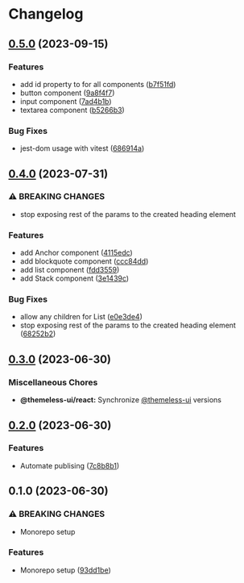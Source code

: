 # Changelog

## [0.5.0](https://github.com/jtiala/themeless-ui/compare/@themeless-ui/react-v0.4.0...@themeless-ui/react-v0.5.0) (2023-09-15)


### Features

* add id property to for all components ([b7f51fd](https://github.com/jtiala/themeless-ui/commit/b7f51fde6796c3b78b86ac840bc34d2191d3d1e2))
* button component ([9a8f4f7](https://github.com/jtiala/themeless-ui/commit/9a8f4f7c4a8780d4bb0123812d6ce2b6d20ca28d))
* input component ([7ad4b1b](https://github.com/jtiala/themeless-ui/commit/7ad4b1b791ed8deb3193496d493dbfabf765dcd5))
* textarea component ([b5266b3](https://github.com/jtiala/themeless-ui/commit/b5266b38a557029f9352f62954d8f6d0fda0ffa7))


### Bug Fixes

* jest-dom usage with vitest ([686914a](https://github.com/jtiala/themeless-ui/commit/686914a0646fd54896498a54255623df8a6db08b))

## [0.4.0](https://github.com/jtiala/themeless-ui/compare/@themeless-ui/react-v0.3.0...@themeless-ui/react-v0.4.0) (2023-07-31)


### ⚠ BREAKING CHANGES

* stop exposing rest of the params to the created heading element

### Features

* add Anchor component ([4115edc](https://github.com/jtiala/themeless-ui/commit/4115edc0759bd2d17d3195a409dedc4536f283d4))
* add blockquote component ([ccc84dd](https://github.com/jtiala/themeless-ui/commit/ccc84dd536f1977298aea11935ac471894da97c1))
* add list component ([fdd3559](https://github.com/jtiala/themeless-ui/commit/fdd3559ab26a1e78d6f429fb2d09979b1b850a19))
* add Stack component ([3e1439c](https://github.com/jtiala/themeless-ui/commit/3e1439c102a9ce23629356f38998439a95642ae3))


### Bug Fixes

* allow any children for List ([e0e3de4](https://github.com/jtiala/themeless-ui/commit/e0e3de44d6d651c679d7d4dc0ca687b4cb7a1b7b))
* stop exposing rest of the params to the created heading element ([68252b2](https://github.com/jtiala/themeless-ui/commit/68252b29e1b18a2f8a284695bf886b4590dee814))

## [0.3.0](https://github.com/jtiala/themeless-ui/compare/@themeless-ui/react-v0.2.0...@themeless-ui/react-v0.3.0) (2023-06-30)


### Miscellaneous Chores

* **@themeless-ui/react:** Synchronize [@themeless-ui](https://github.com/themeless-ui) versions

## [0.2.0](https://github.com/jtiala/themeless-ui/compare/@themeless-ui/react-v0.1.0...@themeless-ui/react-v0.2.0) (2023-06-30)


### Features

* Automate publising ([7c8b8b1](https://github.com/jtiala/themeless-ui/commit/7c8b8b15c2f07054e8b6e723e259ba6467858fd5))

## 0.1.0 (2023-06-30)


### ⚠ BREAKING CHANGES

* Monorepo setup

### Features

* Monorepo setup ([93dd1be](https://github.com/jtiala/themeless-ui/commit/93dd1be93af8ff892fbe773d9d3f8e3f64d256cd))
